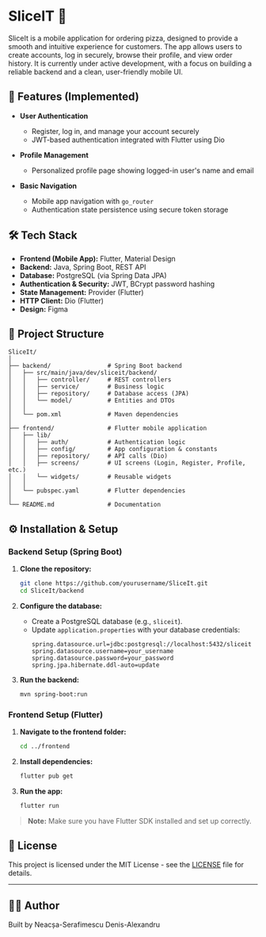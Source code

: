 # SliceIT 🍕

SliceIt is a mobile application for ordering pizza, designed to provide a smooth and intuitive experience for customers. 
The app allows users to create accounts, log in securely, browse their profile, and view order history. 
It is currently under active development, with a focus on building a reliable backend and a clean, user-friendly mobile UI.

## 🚀 Features (Implemented)

- **User Authentication**
  - Register, log in, and manage your account securely
  - JWT-based authentication integrated with Flutter using Dio

- **Profile Management**
  - Personalized profile page showing logged-in user's name and email

- **Basic Navigation**
  - Mobile app navigation with `go_router`
  - Authentication state persistence using secure token storage

## 🛠 Tech Stack

- **Frontend (Mobile App):** Flutter, Material Design
- **Backend:** Java, Spring Boot, REST API
- **Database:** PostgreSQL (via Spring Data JPA)
- **Authentication & Security:** JWT, BCrypt password hashing
- **State Management:** Provider (Flutter)
- **HTTP Client:** Dio (Flutter)
- **Design:** Figma

## 📂 Project Structure

```
SliceIt/
│
├── backend/                # Spring Boot backend
│   ├── src/main/java/dev/sliceit/backend/
│   │   ├── controller/     # REST controllers
│   │   ├── service/        # Business logic
│   │   ├── repository/     # Database access (JPA)
│   │   └── model/          # Entities and DTOs
│   │
│   └── pom.xml             # Maven dependencies
│
├── frontend/               # Flutter mobile application
│   ├── lib/
│   │   ├── auth/           # Authentication logic
│   │   ├── config/         # App configuration & constants
│   │   ├── repository/     # API calls (Dio)
│   │   ├── screens/        # UI screens (Login, Register, Profile, etc.)
│   │   └── widgets/        # Reusable widgets
│   │
│   └── pubspec.yaml        # Flutter dependencies
│
└── README.md               # Documentation
```

## ⚙️ Installation & Setup

### Backend Setup (Spring Boot)

1. **Clone the repository:**
   ```bash
   git clone https://github.com/yourusername/SliceIt.git
   cd SliceIt/backend
   ```

2. **Configure the database:**
   - Create a PostgreSQL database (e.g., `sliceit`).
   - Update `application.properties` with your database credentials:
     ```properties
     spring.datasource.url=jdbc:postgresql://localhost:5432/sliceit
     spring.datasource.username=your_username
     spring.datasource.password=your_password
     spring.jpa.hibernate.ddl-auto=update
     ```

3. **Run the backend:**
   ```bash
   mvn spring-boot:run
   ```

### Frontend Setup (Flutter)

1. **Navigate to the frontend folder:**
   ```bash
   cd ../frontend
   ```

2. **Install dependencies:**
   ```bash
   flutter pub get
   ```

3. **Run the app:**
   ```bash
   flutter run
   ```

> **Note:** Make sure you have Flutter SDK installed and set up correctly.

## 📝 License

This project is licensed under the MIT License - see the [LICENSE](LICENSE) file for details.

---

## 👨‍💻 Author

Built by Neacșa-Serafimescu Denis-Alexandru
